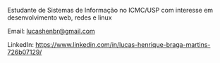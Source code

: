 Estudante de Sistemas de Informação no ICMC/USP com interesse em desenvolvimento web, redes e linux

Email: lucashenbr@gmail.com

LinkedIn: https://www.linkedin.com/in/lucas-henrique-braga-martins-726b07129/
